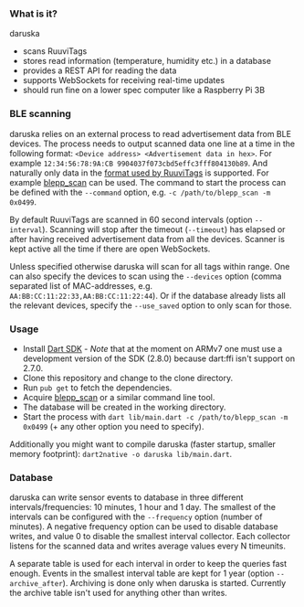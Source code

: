 ### What is it?
daruska 
- scans RuuviTags
- stores read information (temperature, humidity etc.) in a database
- provides a REST API for reading the data
- supports WebSockets for receiving real-time updates
- should run fine on a lower spec computer like a Raspberry Pi 3B

### BLE scanning
daruska relies on an external process to read advertisement data from BLE devices.
The process needs to output scanned data one line at a time in the following format:
`<Device address> <Advertisement data in hex>`. For example `12:34:56:78:9A:CB 9904037f073cbd5effc3fff804130b89`.
And naturally only data in the [format used by RuuviTags](https://github.com/ruuvi/ruuvi-sensor-protocols) is supported.
For example [blepp_scan](https://github.com/pti/blepp_scan) can be used.
The command to start the process can be defined with the `--command` option, e.g. `-c /path/to/blepp_scan -m 0x0499`.

By default RuuviTags are scanned in 60 second intervals (option `--interval`). 
Scanning will stop after the timeout (`--timeout`) has elapsed or after having
received advertisement data from all the devices. Scanner is kept active all the time if there are open WebSockets.

Unless specified otherwise daruska will scan for all tags within range. One can
also specify the devices to scan using the `--devices` option (comma separated
list of MAC-addresses, e.g. `AA:BB:CC:11:22:33,AA:BB:CC:11:22:44`). Or if the
database already lists all the relevant devices, specify the `--use_saved` option
to only scan for those.

### Usage
- Install [Dart SDK](https://dart.dev/get-dart) - *Note* that at the moment on ARMv7 one must use a development version of the SDK (2.8.0) because dart:ffi isn't support on 2.7.0.
- Clone this repository and change to the clone directory.
- Run `pub get` to fetch the dependencies.
- Acquire [blepp_scan](https://github.com/pti/blepp_scan) or a similar command line tool.
- The database will be created in the working directory.
- Start the process with `dart lib/main.dart -c /path/to/blepp_scan -m 0x0499` (+ any other option you need to specify).

Additionally you might want to compile daruska (faster startup, smaller memory footprint): `dart2native -o daruska lib/main.dart`.

### Database
daruska can write sensor events to database in three different intervals/frequencies: 10 minutes, 1 hour and 1 day.
The smallest of the intervals can be configured with the `--frequency` option (number of minutes).
A negative frequency option can be used to disable database writes, and value 0 to disable the smallest interval collector.
Each collector listens for the scanned data and writes average values every N timeunits.

A separate table is used for each interval in order to keep the queries fast enough.
Events in the smallest interval table are kept for 1 year (option `--archive_after`).
Archiving is done only when daruska is started. Currently the archive table isn't used for anything other than writes.
